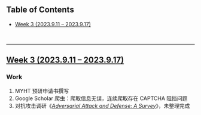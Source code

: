 <p id="table"></p>

## Table of Contents

- <a href="#3">Week 3 (2023.9.11 – 2023.9.17)</a>

<br/>

------

<p id="3"></p>

## <a href="#table">Week 3 (2023.9.11 – 2023.9.17)</a>

### Work

1. MYHT 预研申请书撰写
2. Google Scholar 爬虫：爬取信息无误，连续爬取存在 CAPTCHA 阻挡问题
3. 对抗攻击调研《*<a href="https://arxiv.org/abs/1810.00069">Adversarial Attack and Defense: A Survey</a>*》，未整理完成
